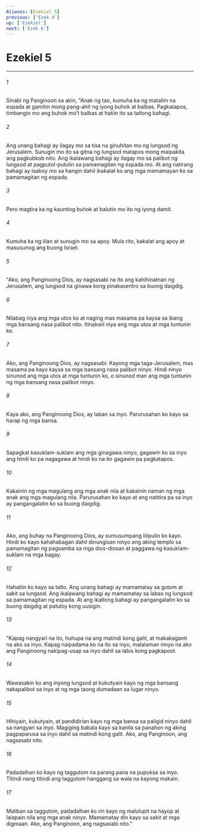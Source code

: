 ```yaml
---
Aliases: [Ezekiel 5]
previous: ['Ezek 4']
up: ['Ezekiel']
next: ['Ezek 6']
---
```

# Ezekiel 5

***

###### 1
Sinabi ng Panginoon sa akin, "Anak ng tao, kumuha ka ng matalim na espada at gamitin mong pang-ahit ng iyong buhok at balbas. Pagkatapos, timbangin mo ang buhok moʼt balbas at hatiin ito sa tatlong bahagi. 

###### 2
Ang unang bahagi ay ilagay mo sa tisa na ginuhitan mo ng lungsod ng Jerusalem. Sunugin mo ito sa gitna ng lungsod matapos mong maipakita ang pagkubkob nito. Ang ikalawang bahagi ay ilagay mo sa palibot ng lungsod at pagputol-putulin sa pamamagitan ng espada mo. At ang natirang bahagi ay isaboy mo sa hangin dahil ikakalat ko ang mga mamamayan ko sa pamamagitan ng espada. 

###### 3
Pero magtira ka ng kaunting buhok at balutin mo ito ng iyong damit. 

###### 4
Kumuha ka ng iilan at sunugin mo sa apoy. Mula rito, kakalat ang apoy at masusunog ang buong Israel. 

###### 5
"Ako, ang Panginoong Dios, ay nagsasabi na ito ang kahihinatnan ng Jerusalem, ang lungsod na ginawa kong pinakasentro sa buong daigdig. 

###### 6
Nilabag niya ang mga utos ko at naging mas masama pa kaysa sa ibang mga bansang nasa palibot nito. Itinakwil niya ang mga utos at mga tuntunin ko. 

###### 7
Ako, ang Panginoong Dios, ay nagsasabi: Kayong mga taga-Jerusalem, mas masama pa kayo kaysa sa mga bansang nasa palibot ninyo. Hindi ninyo sinunod ang mga utos at mga tuntunin ko, o sinunod man ang mga tuntunin ng mga bansang nasa palibot ninyo. 

###### 8
Kaya ako, ang Panginoong Dios, ay laban sa inyo. Parurusahan ko kayo sa harap ng mga bansa. 

###### 9
Sapagkat kasuklam-suklam ang mga ginagawa ninyo, gagawin ko sa inyo ang hindi ko pa nagagawa at hindi ko na ito gagawin pa pagkatapos. 

###### 10
Kakainin ng mga magulang ang mga anak nila at kakainin naman ng mga anak ang mga magulang nila. Parurusahan ko kayo at ang natitira pa sa inyo ay pangangalatin ko sa buong daigdig. 

###### 11
Ako, ang buhay na Panginoong Dios, ay sumusumpang lilipulin ko kayo. Hindi ko kayo kahahabagan dahil dinungisan ninyo ang aking templo sa pamamagitan ng pagsamba sa mga dios-diosan at paggawa ng kasuklam-suklam na mga bagay. 

###### 12
Hahatiin ko kayo sa tatlo. Ang unang bahagi ay mamamatay sa gutom at sakit sa lungsod. Ang ikalawang bahagi ay mamamatay sa labas ng lungsod sa pamamagitan ng espada. At ang ikatlong bahagi ay pangangalatin ko sa buong daigdig at patuloy kong uusigin. 

###### 13
"Kapag nangyari na ito, huhupa na ang matindi kong galit, at makakaganti na ako sa inyo. Kapag naipadama ko na ito sa inyo, malalaman ninyo na ako ang Panginoong nakipag-usap sa inyo dahil sa labis kong pagkapoot. 

###### 14
Wawasakin ko ang inyong lungsod at kukutyain kayo ng mga bansang nakapalibot sa inyo at ng mga taong dumadaan sa lugar ninyo. 

###### 15
Hihiyain, kukutyain, at pandidirian kayo ng mga bansa sa paligid ninyo dahil sa nangyari sa inyo. Magiging babala kayo sa kanila sa panahon ng aking pagpaparusa sa inyo dahil sa matindi kong galit. Ako, ang Panginoon, ang nagsasabi nito. 

###### 16
Padadalhan ko kayo ng taggutom na parang pana na pupuksa sa inyo. Titindi nang titindi ang taggutom hanggang sa wala na kayong makain. 

###### 17
Maliban sa taggutom, padadalhan ko rin kayo ng malulupit na hayop at lalapain nila ang mga anak ninyo. Mamamatay din kayo sa sakit at mga digmaan. Ako, ang Panginoon, ang nagsasabi nito."
